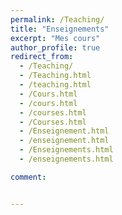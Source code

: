 ```yaml
---
permalink: /Teaching/
title: "Enseignements"
excerpt: "Mes cours"
author_profile: true
redirect_from:
  - /Teaching/
  - /Teaching.html
  - /teaching.html
  - /Cours.html
  - /cours.html
  - /courses.html
  - /Courses.html
  - /Enseignement.html
  - /enseignement.html
  - /Enseignements.html
  - /enseignements.html

comment:


---
```




<!-- <span class="badge badge-pill badge-primary">Primary</span>
<span class="badge badge-pill badge-success">Success</span> -->

<!-- Since Winter 2020, I am a _Professeur_ of Computing Science at [_Université du Québec à Montréal_](https://uqam.ca/) (UQAM), member of the [_Département d'Informatique_](https://info.uqam.ca/) and of the [_LATECE_](https://latece.uqam.ca). I'm interested in security, privacy and applied cryptography.

An important part of my research is concerned with exploiting the latest developments of homomorphic encryption in order to provide better _Privacy Enhancing Technologies_. For example, we developped the [_NFLLib_](https://github.com/quarkslab/NFLlib) toolkit and [_XPIR_ Private Information Retrieval](https://github.com/XPIR-team/XPIR) on top of it.

<span class="badge badge-pill badge-primary">GDR</span> I am deputy director of the [Groupement de Recherche (GDR) Sécurité Informatique](https://gdr-securite.irisa.fr) which hosts all french researchers on Computer Security under a common virtual laboratory.

<span class="badge badge-pill badge-warning">Secondment</span> I am a _Directeur de Recherche_ [_CNRS_](https://cnrs.fr) on secondment. You can find my previous professional webpage [here](https://homepages.laas.fr/~mkilliji). -->
